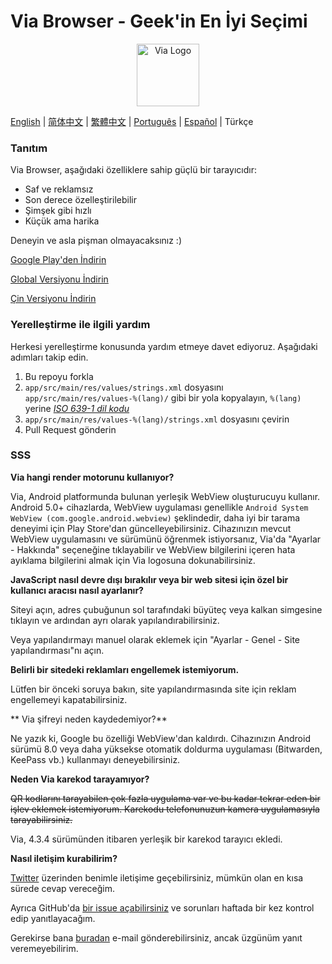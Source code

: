 # Via Browser - Geek'in En İyi Seçimi

<div align="center"><img src="http://viayoo.com/en/images/logo.png" alt="Via Logo" height="100"/></div>

[English](./README.md) | [简体中文](./README_zh_CN.md) | [繁體中文](./README_zh_TW.md) | [Português](./README_pt_BR) | [Español](./README_es_ES) | Türkçe

### Tanıtım

Via Browser, aşağıdaki özelliklere sahip güçlü bir tarayıcıdır:

- Saf ve reklamsız
- Son derece özelleştirilebilir
- Şimşek gibi hızlı
- Küçük ama harika

Deneyin ve asla pişman olmayacaksınız :)

[Google Play'den İndirin](https://play.google.com/store/apps/details?id=mark.via.gp)

[Global Versiyonu İndirin](https://res.viayoo.com/v1/via-release.apk)

[Çin Versiyonu İndirin](https://res.viayoo.com/v1/via-release-cn.apk)

### Yerelleştirme ile ilgili yardım

Herkesi yerelleştirme konusunda yardım etmeye davet ediyoruz. Aşağıdaki adımları takip edin.

1. Bu repoyu forkla
2. `app/src/main/res/values/strings.xml` dosyasını `app/src/main/res/values-%(lang)/` gibi bir yola kopyalayın, `%(lang)` yerine [*ISO 639-1 dil kodu*](http://www.loc.gov/standards/iso639-2/php/code_list.php)
3. `app/src/main/res/values-%(lang)/strings.xml` dosyasını çevirin
4. Pull Request gönderin

### SSS

**Via hangi render motorunu kullanıyor?**

Via, Android platformunda bulunan yerleşik WebView oluşturucuyu kullanır. Android 5.0+ cihazlarda, WebView uygulaması genellikle `Android System WebView (com.google.android.webview)` şeklindedir, daha iyi bir tarama deneyimi için Play Store'dan güncelleyebilirsiniz. Cihazınızın mevcut WebView uygulamasını ve sürümünü öğrenmek istiyorsanız, Via'da "Ayarlar - Hakkında" seçeneğine tıklayabilir ve WebView bilgilerini içeren hata ayıklama bilgilerini almak için Via logosuna dokunabilirsiniz.

**JavaScript nasıl devre dışı bırakılır veya bir web sitesi için özel bir kullanıcı aracısı nasıl ayarlanır?**

Siteyi açın, adres çubuğunun sol tarafındaki büyüteç veya kalkan simgesine tıklayın ve ardından ayrı olarak yapılandırabilirsiniz.

Veya yapılandırmayı manuel olarak eklemek için "Ayarlar - Genel - Site yapılandırması"nı açın.

**Belirli bir sitedeki reklamları engellemek istemiyorum.**

Lütfen bir önceki soruya bakın, site yapılandırmasında site için reklam engellemeyi kapatabilirsiniz.

** Via şifreyi neden kaydedemiyor?**

Ne yazık ki, Google bu özelliği WebView'dan kaldırdı. Cihazınızın Android sürümü 8.0 veya daha yüksekse otomatik doldurma uygulaması (Bitwarden, KeePass vb.) kullanmayı deneyebilirsiniz.

**Neden Via karekod tarayamıyor?**

~~QR kodlarını tarayabilen çok fazla uygulama var ve bu kadar tekrar eden bir işlev eklemek istemiyorum. Karekodu telefonunuzun kamera uygulamasıyla tarayabilirsiniz.~~

Via, 4.3.4 sürümünden itibaren yerleşik bir karekod tarayıcı ekledi.

**Nasıl iletişim kurabilirim?**

[Twitter](https://twitter.com/Yafeng78600505) üzerinden benimle iletişime geçebilirsiniz, mümkün olan en kısa sürede cevap vereceğim.

Ayrıca GitHub'da [bir issue açabilirsiniz](https://github.com/tuyafeng/Via/issues/new) ve sorunları haftada bir kez kontrol edip yanıtlayacağım.

Gerekirse bana [buradan](mailto:yafengtu@gmail.com) e-mail gönderebilirsiniz, ancak üzgünüm yanıt veremeyebilirim.
